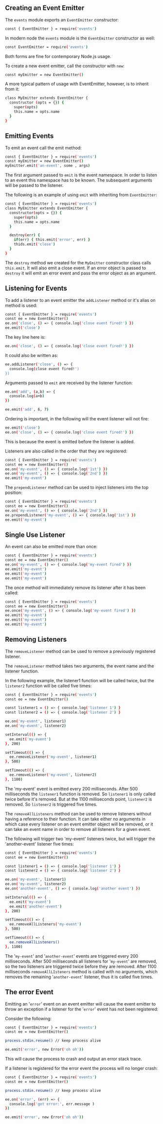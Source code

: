 ## Creating an Event Emitter

The `events` module exports an `EventEmitter` constructor:

```sh
const { EventEmitter } = require('events')
```

In modern node the `events` module is the `EventEmitter` constructor as well:

```sh
const EventEmitter = require('events')
```

Both forms are fine for contemporary Node.js usage.

To create a new event emitter, call the constructor with `new`:

```sh
const myEmitter = new EventEmitter()
```

A more typical pattern of usage with EventEmitter, however, is to inherit from it:

```sh
class MyEmitter extends EventEmitter {
  constructor (opts = {}) {
    super(opts)
    this.name = opts.name
  }
}
```

## Emitting Events

To emit an event call the emit method:

```sh
const { EventEmitter } = require('events')
const myEmitter = new EventEmitter()
myEmitter.emit('an-event', some , args)
```

The first argument passed to `emit` is the event namespace. In order to listen to an event this namespace has to be known. The subsequent arguments will be passed to the listener.

The following is an example of using `emit` with inheriting from `EventEmitter`:

```sh
const { EventEmitter } = require('events')
class MyEmitter extends EventEmitter {
  constructor(opts = {}) {
    super(opts)
    this.name = opts.name
  }

  destroy(err) {
    if(err) { this.emit('error', err) }
    thids.emit('close')
  }
}
```

The `destroy` method we created for the `MyEmitter` constructor class calls `this.emit`. It will also emit a close event. If an error object is passed to `destroy` it will emit an error event and pass the error object as an argument.

## Listening for Events

To add a listener to an event emitter the `addListener` method or it's alias on method is used:

```sh
const { EventEmitter } = require('events')
const ee = new EventEmitter()
ee.on('close', () => { console.log('close event fired!') })
ee.emit('close')
```

The key line here is:

```sh
ee.on('close', () => { console.log('close event fired!') })
```

It could also be written as:

```sh
ee.addListener('close', () => {
  console.log(close event fired!')
})
```

Arguments passed to `emit` are received by the listener function:

```sh
ee.on('add', (a,b) => {
  console.log(a+b)
})

ee.emit('add', 6, 7)
```

Ordering is important, in the following will the event listener will not fire:

```sh
ee.emit('close')
ee.on('close', () => { console.log('close event fired!') })
```

This is because the event is emitted before the listener is added.

Listeners are also called in the order that they are registered:

```sh
const { EventEmitter } = require('events')
const ee = new EventEmitter()
ee.on('my-event', () => { console.log('1st') })
ee.on('my-event', () => { console.log('2nd') })
ee.emit('my-event')
```

The `prependListener` method can be used to inject listeners into the top position:

```sh
const { EventEmitter } = require('events')
const ee = new EventEmitter()
ee.on('my-event', () => { console.log('2nd') })
ee.prependListener('my-event', () => { console.log('1st') })
ee.emit('my-event')
```

## Single Use Listener

An event can also be emitted more than once:

```sh
const { EventEmitter } = require('events')
const ee = new EventEmitter()
ee.on('my-event', () => { console.log('my-event fired') })
ee.emit('my-event')
ee.emit('my-event')
ee.emit('my-event')
```

The once method will immediately remove its listener after it has been called:

```sh
const { EventEmitter } = require('events')
const ee = new EventEmitter()
ee.once('my-event', () => { console.log('my-event fired') })
ee.emit('my-event')
ee.emit('my-event')
ee.emit('my-event')
```

## Removing Listeners

The `removeListener` method can be used to remove a previously registered listener.

The `removeListener` method takes two arguments, the event name and the listener function.

In the following example, the listener1 function will be called twice, but the `listener2` function will be called five times:

```sh
const { EventEmitter } = require('events')
const ee = new EventEmitter()

const listener1 = () => { console.log('listener 1') }
const listener2 = () => { console.log('listener 2') }

ee.on('my-event', listener1)
ee.on('my-event', listener2)

setInterval(() => {
  ee.emit('my-event')
}, 200)

setTimeout(() => {
  ee.removeListener('my-event', listener1)
}, 500)

setTimeout(() => {
  ee.removeListener('my-event', listener2)
}, 1100)
```

The 'my-event' event is emitted every 200 milliseconds. After 500 milliseconds the `listener1` function is removed. So `listener1` is only called twice before it's removed. But at the 1100 milliseconds point, `listener2` is removed. So `listener2` is triggered five times.

The `removeAllListeners` method can be used to remove listeners without having a reference to their function. It can take either no arguments in which case every listener on an event emitter object will be removed, or it can take an event name in order to remove all listeners for a given event.

The following will trigger two 'my-event' listeners twice, but will trigger the 'another-event' listener five times:

```sh
const { EventEmitter } = require('events')
const ee = new EventEmitter()

const listener1 = () => { console.log('listener 1') }
const listener2 = () => { console.log('listener 2') }

ee.on('my-event', listener1)
ee.on('my-event', listener2)
ee.on('another-event', () => { console.log('another event') })

setInterval(() => {
  ee.emit('my-event')
  ee.emit('another-event')
}, 200)

setTimeout(() => {
  ee.removeAllListeners('my-event')
}, 500)

setTimeout(() => {
  ee.removeAllListeners()
}, 1100)
```

The '`my-event`' and '`another-event`' events are triggered every 200 milliseconds. After 500 milliseconds all listeners for '`my-event`' are removed, so the two listeners are triggered twice before they are removed. After 1100 milliseconds `removeAllLIsteners` method is called with no arguments, which removes the remaining '`another-event`' listener, thus it is called five times.

## The error Event

Emitting an '`error`' event on an event emitter will cause the event emitter to throw an exception if a listener for the '`error`' event has not been registered:

Consider the following:

```sh
const { EventEmitter } = require('events')
const ee = new EventEmitter()

process.stdin.resume() // keep process alive

ee.emit('error', new Error('oh oh'))
```

This will cause the process to crash and output an error stack trace.

If a listener is registered for the error event the process will no longer crash:

```sh
const { EventEmitter } = require('events')
const ee = new EventEmitter()

process.stdin.resume() // keep process alive

ee.on('error', (err) => {
  console.log('got error:', err.message )
})

ee.emit('error', new Error('oh oh'))
```